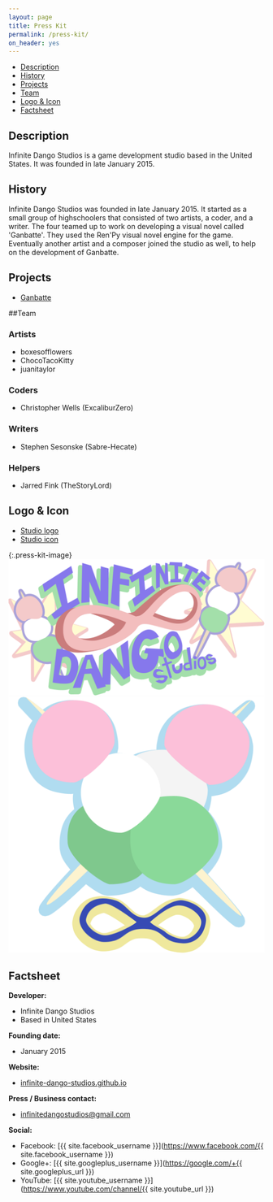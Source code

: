 ```yaml
---
layout: page
title: Press Kit
permalink: /press-kit/
on_header: yes
---
```


- [Description](/press-kit/#description)
- [History](/press-kit/#history)
- [Projects](/press-kit/#projects)
- [Team](/press-kit/#team)
- [Logo & Icon](/press-kit/#logo--icon)
- [Factsheet](/press-kit/#factsheet)

## Description

Infinite Dango Studios is a game development studio based in the United States. It was founded in late January 2015.

## History

Infinite Dango Studios was founded in late January 2015. It started as a small group of highschoolers that consisted of two artists, a coder, and a writer. The four teamed up to work on developing a visual novel called 'Ganbatte'. They used the Ren'Py visual novel engine for the game. Eventually another artist and a composer joined the studio as well, to help on the development of Ganbatte.

## Projects
- [Ganbatte](/press-kit/ganbatte/)

##Team

### Artists
- boxesofflowers
- ChocoTacoKitty
- juanitaylor

### Coders
- Christopher Wells (ExcaliburZero)

### Writers
- Stephen Sesonske (Sabre-Hecate)

### Helpers
- Jarred Fink (TheStoryLord)

## Logo & Icon
- [Studio logo](/images/studio_logo_full.png)
- [Studio icon](/images/studio_icon_full.png)

{:.press-kit-image}
![Infinite Dango Studios Logo](/images/studio_logo_full.png)
![Infinite Dango Studios Icon](/images/studio_icon_full.png)

## Factsheet
**Developer:**

- Infinite Dango Studios
- Based in United States

**Founding date:**

- January 2015

**Website:**

- [infinite-dango-studios.github.io](https://infinite-dango-studios.github.io/)

**Press / Business contact:**

- [infinitedangostudios@gmail.com](mailto:infinitedangostudios@gmail.com)

**Social:**

- Facebook: [{{ site.facebook_username }}](https://www.facebook.com/{{ site.facebook_username }})
- Google+: [{{ site.googleplus_username }}](https://google.com/+{{ site.googleplus_url }})
- YouTube: [{{ site.youtube_username }}](https://www.youtube.com/channel/{{ site.youtube_url }})
